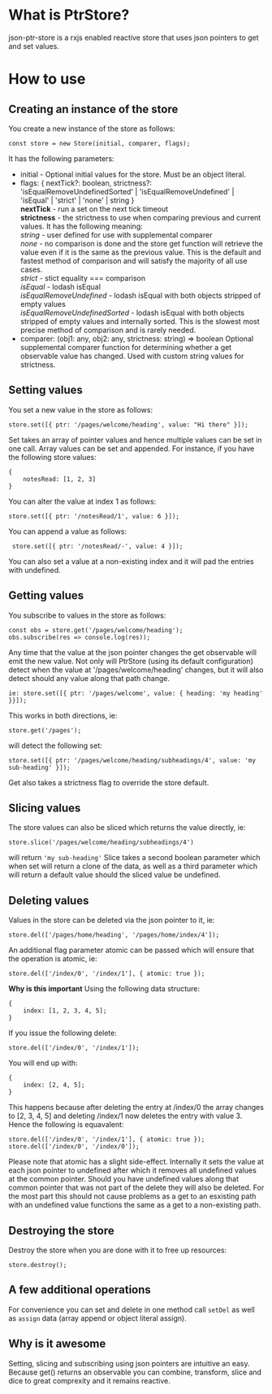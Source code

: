 # What is PtrStore?
json-ptr-store is a rxjs enabled reactive store that uses json pointers to get and set values.
# How to use
## Creating an instance of the store
You create a new instance of the store as follows:

    const store = new Store(initial, comparer, flags);

It has the following parameters:
- initial - Optional initial values for the store. Must be an object literal.
- flags: { nextTick?: boolean, strictness?: 'isEqualRemoveUndefinedSorted' | 'isEqualRemoveUndefined' | 'isEqual' | 'strict' | 'none' | string }  
**nextTick** - run a set on the next tick timeout  
**strictness** - the strictness to use when comparing previous and current values. It has the following meaning:  
*string* - user defined for use with supplemental comparer  
*none* - no comparison is done and the store get function will retrieve the value even if it is the same as the previous value. This is the default and fastest method of comparison and will satisfy the majority of all use cases.  
*strict* - stict equality === comparison  
*isEqual* - lodash isEqual  
*isEqualRemoveUndefined* - lodash isEqual with both objects stripped of empty values  
*isEqualRemoveUndefinedSorted* - lodash isEqual with both objects stripped of empty values and internally sorted. This is the slowest most precise method of comparison and is rarely needed.  
- comparer: (obj1:  any, obj2:  any, strictness: string) =>  boolean
Optional supplemental comparer function for determining whether a get observable value has changed. Used with custom string values for strictness.
## Setting values
You set a new value in the store as follows:

    store.set([{ ptr: '/pages/welcome/heading', value: "Hi there" }]); 
Set takes an array of pointer values and hence multiple values can be set in one call.
Array values can be set and appended. For instance, if you have the following store values: 

    {
    	notesRead: [1, 2, 3]
    }

You can alter the value at index 1 as follows:

    store.set([{ ptr: '/notesRead/1', value: 6 }]);

You can append a value as follows:

     store.set([{ ptr: '/notesRead/-', value: 4 }]);

 You can also set a value at a non-existing index and it will pad the entries with undefined.
## Getting values
You subscribe to values in the store as follows:

    const obs = store.get('/pages/welcome/heading');
    obs.subscribe(res => console.log(res));
Any time that the value at the json pointer changes the get observable will  emit the new value. Not only will PtrStore (using its default configuration) detect when the value at '/pages/welcome/heading' changes, but it will also detect should any value along that path change. 

    ie: store.set([{ ptr: '/pages/welcome', value: { heading: 'my heading' }}]);

This works in both directions, ie:

    store.get('/pages');

will detect the following set:

    store.set([{ ptr: '/pages/welcome/heading/subheadings/4', value: 'my sub-heading' }]);
  Get also takes a strictness flag to override the store default.
## Slicing values
The store values can also be sliced which returns the value directly, ie:

    store.slice('/pages/welcome/heading/subheadings/4')

will return `'my sub-heading'`
Slice takes a second boolean parameter which when set will return a clone of the data, as well as a third parameter which will return a default value should the sliced value be undefined.
## Deleting values
Values in the store can be deleted via the json pointer to it, ie:

    store.del(['/pages/home/heading', '/pages/home/index/4']);
An additional flag parameter atomic can be passed which will ensure that the operation is atomic, ie:

    store.del(['/index/0', '/index/1'], { atomic: true });

**Why is this important**
Using the following data structure:

    { 
    	index: [1, 2, 3, 4, 5];
    }
If you issue the following delete:

    store.del(['/index/0', '/index/1']);

You will end up with:

    { 
        index: [2, 4, 5];
    }
This happens because after deleting the entry at /index/0 the array changes to [2, 3, 4, 5] and deleting /index/1 now deletes the entry with value 3.
Hence the following is equavalent:

    store.del(['/index/0', '/index/1'], { atomic: true });
    store.del(['/index/0', '/index/0']);
Please note that atomic has a slight side-effect. Internally it sets the value at each json pointer to undefined after which it removes all undefined values at the common pointer. Should you have undefined values along that common pointer that was not part of the delete they will also be deleted. For the most part this should not cause problems as a get to an esxisting path with an undefined value functions the same as a get to a non-existing path.
## Destroying the store
Destroy the store when you are done with it to free up resources:

    store.destroy();
## A few additional operations
For convenience you can set and delete in one method call `setDel` as well as `assign` data (array append or object literal assign).
## Why is it awesome
Setting, slicing and subscribing using json pointers are intuitive an easy. Because get() returns an observable you can combine, transform, slice and dice to great comprexity and it remains reactive. 


